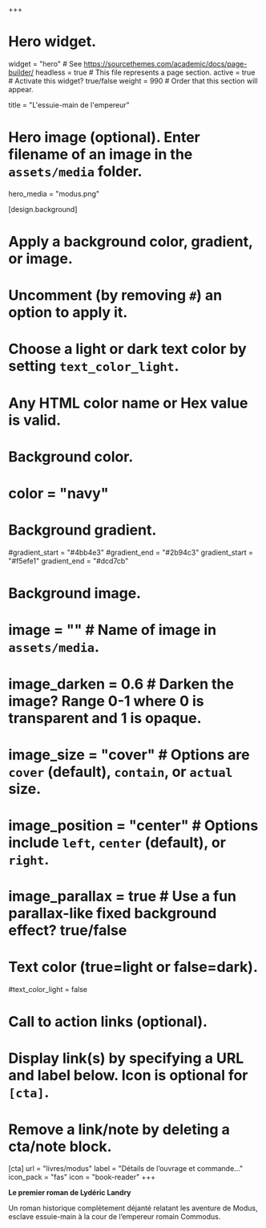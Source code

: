 +++
# Hero widget.
widget = "hero"  # See https://sourcethemes.com/academic/docs/page-builder/
headless = true  # This file represents a page section.
active = true  # Activate this widget? true/false
weight = 990  # Order that this section will appear.

title = "L'essuie-main de l'empereur"

# Hero image (optional). Enter filename of an image in the `assets/media` folder.
hero_media = "modus.png"

[design.background]
  # Apply a background color, gradient, or image.
  #   Uncomment (by removing `#`) an option to apply it.
  #   Choose a light or dark text color by setting `text_color_light`.
  #   Any HTML color name or Hex value is valid.

  # Background color.
  # color = "navy"
  
  # Background gradient.
  #gradient_start = "#4bb4e3"
  #gradient_end = "#2b94c3"
  gradient_start = "#f5efe1"
  gradient_end = "#dcd7cb"
  
  # Background image.
  # image = ""  # Name of image in `assets/media`.
  # image_darken = 0.6  # Darken the image? Range 0-1 where 0 is transparent and 1 is opaque.
  # image_size = "cover"  #  Options are `cover` (default), `contain`, or `actual` size.
  # image_position = "center"  # Options include `left`, `center` (default), or `right`.
  # image_parallax = true  # Use a fun parallax-like fixed background effect? true/false
  
  # Text color (true=light or false=dark).
  #text_color_light = false

# Call to action links (optional).
#   Display link(s) by specifying a URL and label below. Icon is optional for `[cta]`.
#   Remove a link/note by deleting a cta/note block.
[cta]
  url = "livres/modus"
  label = "Détails de l’ouvrage et commande…"
  icon_pack = "fas"
  icon = "book-reader"
+++

**Le premier roman de Lydéric Landry**

Un roman historique complètement déjanté relatant les aventure de Modus, esclave essuie-main à la cour de l’empereur romain Commodus.
